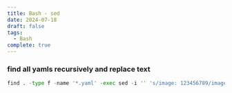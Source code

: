 ```yaml
---
title: Bash - sed
date: 2024-07-18
draft: false
tags:
  - Bash
complete: true
---
```

### find all yamls recursively and replace text
```python
find . -type f -name '*.yaml' -exec sed -i '' 's/image: 123456789/image: abcdef/g' {} +
```